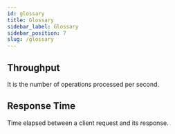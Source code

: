 ```yaml
---
id: glossary
title: Glossary
sidebar_label: Glossary
sidebar_position: 7
slug: /glossary
---
```


## Throughput
It is the number of operations processed per second.

## Response Time
Time elapsed between a client request and its response.
